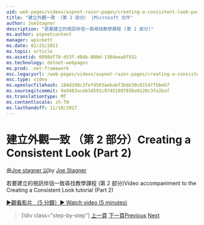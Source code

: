 ```yaml
---
uid: web-pages/videos/aspnet-razor-pages/creating-a-consistent-look-part-2
title: "建立外觀一致 （第 2 部分） |Microsoft 文件"
author: JoeStagner
description: "若要建立的視訊伴侶一致尋找教學課程 (第 2 部分)"
ms.author: aspnetcontent
manager: wpickett
ms.date: 02/25/2011
ms.topic: article
ms.assetid: 0998df70-d53f-404b-800d-1384eea8f932
ms.technology: dotnet-webpages
ms.prod: .net-framework
msc.legacyurl: /web-pages/videos/aspnet-razor-pages/creating-a-consistent-look-part-2
msc.type: video
ms.openlocfilehash: 184d2d8c3fefd503aebabf3bde30c0154ffbbeb7
ms.sourcegitcommit: 9a9483aceb34591c97451997036a9120c3fe2baf
ms.translationtype: MT
ms.contentlocale: zh-TW
ms.lasthandoff: 11/10/2017
---
```

<a name="creating-a-consistent-look-part-2"></a><span data-ttu-id="b3699-103">建立外觀一致 （第 2 部分）</span><span class="sxs-lookup"><span data-stu-id="b3699-103">Creating a Consistent Look (Part 2)</span></span>
====================
<span data-ttu-id="b3699-104">由[Joe stagner 以](https://github.com/JoeStagner)</span><span class="sxs-lookup"><span data-stu-id="b3699-104">by [Joe Stagner](https://github.com/JoeStagner)</span></span>

<span data-ttu-id="b3699-105">若要建立的視訊伴侶一致尋找教學課程 (第 2 部分)</span><span class="sxs-lookup"><span data-stu-id="b3699-105">Video accompaniment to the Creating a Consistent Look tutorial (Part 2)</span></span>

[<span data-ttu-id="b3699-106">&#9654;觀看影片 （5 分鐘）</span><span class="sxs-lookup"><span data-stu-id="b3699-106">&#9654; Watch video (5 minutes)</span></span>](https://channel9.msdn.com/Blogs/ASP-NET-Site-Videos/creating-a-consistent-look-part-2)

>[!div class="step-by-step"]
<span data-ttu-id="b3699-107">[上一頁](creating-a-consistent-look-part-1.md)
[下一頁](working-with-forms-part-1.md)</span><span class="sxs-lookup"><span data-stu-id="b3699-107">[Previous](creating-a-consistent-look-part-1.md)
[Next](working-with-forms-part-1.md)</span></span>
